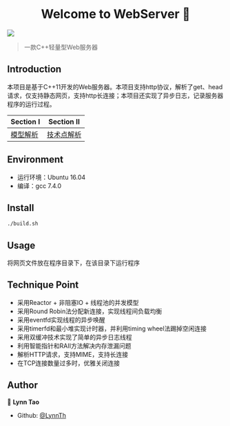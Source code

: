 <h1 align="center">Welcome to WebServer 👋</h1>
<p>
  <img src="https://img.shields.io/badge/version-1.0.0-blue.svg?cacheSeconds=2592000" />
</p>

> 一款C++轻量型Web服务器

## Introduction
本项目是基于C++11开发的Web服务器。本项目支持http协议，解析了get、head请求，仅支持静态网页，支持http长连接；本项目还实现了异步日志，记录服务器程序的运行过程。

| Section Ⅰ | Section Ⅱ  |
| --------- | ---------- |
| [模型解析](https://github.com/LynnTh/WebServer/blob/master/%E6%A8%A1%E5%9E%8B%E8%A7%A3%E6%9E%90.md)  | [技术点解析](https://github.com/LynnTh/WebServer/blob/master/%E6%8A%80%E6%9C%AF%E7%82%B9%E8%A7%A3%E6%9E%90.md) |

## Environment
- 运行环境：Ubuntu 16.04
- 编译：gcc 7.4.0

## Install

```sh
./build.sh
```

## Usage

将网页文件放在程序目录下，在该目录下运行程序

## Technique Point
- 采用Reactor + 非阻塞IO + 线程池的并发模型
- 采用Round Robin法分配新连接，实现线程间负载均衡
- 采用eventfd实现线程的异步唤醒
- 采用timerfd和最小堆实现计时器，并利用timing wheel法踢掉空闲连接
- 采用双缓冲技术实现了简单的异步日志线程
- 利用智能指针和RAII方法解决内存泄漏问题
- 解析HTTP请求，支持MIME，支持长连接
- 在TCP连接数量过多时，优雅关闭连接

## Author

👤 **Lynn Tao**

* Github: [@LynnTh](https://github.com/LynnTh)


